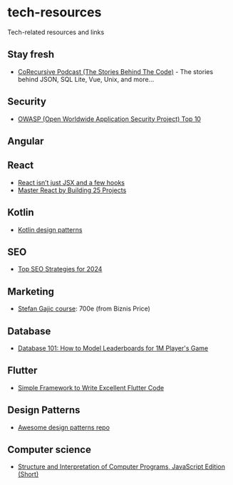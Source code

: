 # tech-resources
Tech-related resources and links

## Stay fresh
- [CoRecursive Podcast (The Stories Behind The Code)](https://corecursive.com/) - The stories behind JSON, SQL Lite, Vue, Unix, and more...

## Security
- [OWASP (Open Worldwide Application Security Project) Top 10](https://owasp.org/Top10/)

## Angular

## React
- [React isn’t just JSX and a few hooks](https://dev.to/prakhart111/react-isnt-just-jsx-and-a-few-hooks-l09)
- [Master React by Building 25 Projects](https://www.freecodecamp.org/news/master-react-by-building-25-projects/)

## Kotlin
- [Kotlin design patterns](https://github.com/dbacinski/Design-Patterns-In-Kotlin)

## SEO
- [Top SEO Strategies for 2024](https://www.cmswire.com/digital-marketing/state-of-search-top-seo-strategies/)

## Marketing
- [Stefan Gajic course](https://stefangajic.com/najjaci-marketing-kurs-ikada/): 700e (from Biznis Price)

## Database
- [Database 101: How to Model Leaderboards for 1M Player's Game](https://dev.to/danielhe4rt/database-101-how-to-model-leaderboards-for-1m-players-game-2pfa)

## Flutter
- [Simple Framework to Write Excellent Flutter Code](https://filledstacks.substack.com/p/simple-framework-to-write-excellent?r=1zlz2w&utm_campaign=post&utm_medium=web)

## Design Patterns
- [Awesome design patterns repo](https://github.com/DovAmir/awesome-design-patterns?tab=readme-ov-file)

## Computer science
- [Structure and Interpretation of Computer Programs, JavaScript Edition (Short)](https://sourceacademy.org/sicpjs/index)


